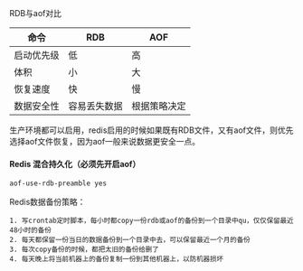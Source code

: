 RDB与aof对比

| 命令       | RDB          | AOF          |
| ---------- | ------------ | ------------ |
| 启动优先级 | 低           | 高           |
| 体积       | 小           | 大           |
| 恢复速度   | 快           | 慢           |
| 数据安全性 | 容易丢失数据 | 根据策略决定 |

生产环境都可以启用，redis启用的时候如果既有RDB文件，又有aof文件，则优先选择aof文件恢复，因为aof一般来说数据更安全一点。

#### Redis 混合持久化（必须先开启aof）

```bash
aof-use-rdb-preamble yes
```

Redis数据备份策略：

	1. 写crontab定时脚本，每小时都copy一份rdb或aof的备份到一个目录中qu，仅仅保留最近48小时的备份
 	2. 每天都保留一份当日的数据备份到一个目录中去，可以保留最近一个月的备份
 	3. 每次copy备份的时候，都把太旧的备份给删了
 	4. 每天晚上将当前机器上的备份复制一份到其他机器上，以防机器损坏

